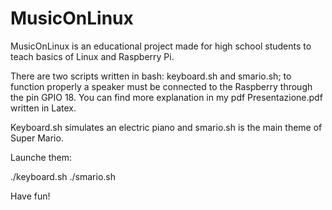 # MusicOnLinux

MusicOnLinux is an educational project made for high school students to teach basics of Linux and Raspberry Pi.

There are two scripts written in bash: keyboard.sh and smario.sh; to function properly a speaker must be connected to the Raspberry through the pin GPIO 18.
You can find more explanation in my pdf Presentazione.pdf written in Latex.

Keyboard.sh simulates an electric piano and smario.sh is the main theme of Super Mario.

Launche them:
 
 
./keyboard.sh
./smario.sh

Have fun! 
